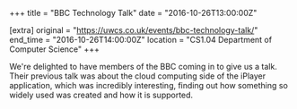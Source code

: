+++
title = "BBC Technology Talk"
date = "2016-10-26T13:00:00Z"

[extra]
original = "https://uwcs.co.uk/events/bbc-technology-talk/"    
end_time = "2016-10-26T14:00:00Z"
location = "CS1.04 Department of Computer Science"
+++

We're delighted to have members of the BBC coming in to give us a talk. Their previous talk was about the cloud computing side of the iPlayer application, which was incredibly interesting, finding out how something so widely used was created and how it is supported.

